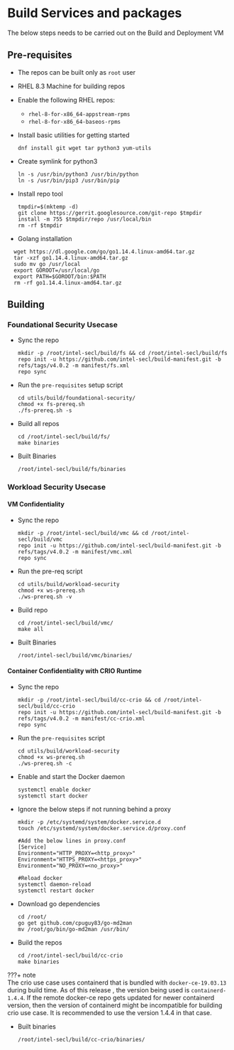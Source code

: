 # Build Services and packages

The below steps needs to be carried out on the Build and Deployment VM

## Pre-requisites

* The repos can be built only as `root` user

* RHEL 8.3 Machine for building repos

* Enable the following RHEL repos:

  * `rhel-8-for-x86_64-appstream-rpms`
  * `rhel-8-for-x86_64-baseos-rpms`

* Install basic utilities for getting started

  ```shell
  dnf install git wget tar python3 yum-utils
  ```

* Create symlink for python3

  ```shell
  ln -s /usr/bin/python3 /usr/bin/python
  ln -s /usr/bin/pip3 /usr/bin/pip
  ```

* Install repo tool

  ```shell
  tmpdir=$(mktemp -d)
  git clone https://gerrit.googlesource.com/git-repo $tmpdir
  install -m 755 $tmpdir/repo /usr/local/bin
  rm -rf $tmpdir
  ```

* Golang installation
  
```shell
  wget https://dl.google.com/go/go1.14.4.linux-amd64.tar.gz
  tar -xzf go1.14.4.linux-amd64.tar.gz
  sudo mv go /usr/local
  export GOROOT=/usr/local/go
  export PATH=$GOROOT/bin:$PATH
  rm -rf go1.14.4.linux-amd64.tar.gz
  ```
  
## Building

### Foundational Security Usecase

* Sync the repo

  ```shell
  mkdir -p /root/intel-secl/build/fs && cd /root/intel-secl/build/fs
  repo init -u https://github.com/intel-secl/build-manifest.git -b refs/tags/v4.0.2 -m manifest/fs.xml
  repo sync
  ```

* Run the `pre-requisites` setup script

  ```shell
  cd utils/build/foundational-security/
  chmod +x fs-prereq.sh
  ./fs-prereq.sh -s
  ```

* Build all repos

  ```shell
  cd /root/intel-secl/build/fs/
  make binaries
  ```

* Built Binaries

  ```shell
  /root/intel-secl/build/fs/binaries
  ```

### Workload Security Usecase

#### VM Confidentiality

* Sync the repo

  ```shell
  mkdir -p /root/intel-secl/build/vmc && cd /root/intel-secl/build/vmc
  repo init -u https://github.com/intel-secl/build-manifest.git -b refs/tags/v4.0.2 -m manifest/vmc.xml
  repo sync
  ```

* Run the pre-req script

  ```shell
  cd utils/build/workload-security
  chmod +x ws-prereq.sh
  ./ws-prereq.sh -v
  ```
  
* Build repo

  ```shell
  cd /root/intel-secl/build/vmc/
  make all
  ```

* Built Binaries
  ```shell
  /root/intel-secl/build/vmc/binaries/
  ```

#### Container Confidentiality with CRIO Runtime

* Sync the repo

  ```shell
  mkdir -p /root/intel-secl/build/cc-crio && cd /root/intel-secl/build/cc-crio
  repo init -u https://github.com/intel-secl/build-manifest.git -b refs/tags/v4.0.2 -m manifest/cc-crio.xml
  repo sync
  ```

* Run the `pre-requisites` script

  ```shell
  cd utils/build/workload-security
  chmod +x ws-prereq.sh
  ./ws-prereq.sh -c
  ```
  
* Enable and start the Docker daemon

  ```shell
  systemctl enable docker
  systemctl start docker
  ```

* Ignore the below steps if not running behind a proxy

  ```shell
  mkdir -p /etc/systemd/system/docker.service.d
  touch /etc/systemd/system/docker.service.d/proxy.conf
  
  #Add the below lines in proxy.conf
  [Service]
  Environment="HTTP_PROXY=<http_proxy>"
  Environment="HTTPS_PROXY=<https_proxy>"
  Environment="NO_PROXY=<no_proxy>"
  ```

  ```shell
  #Reload docker
  systemctl daemon-reload
  systemctl restart docker
  ```

* Download go dependencies

  ```shell
  cd /root/
  go get github.com/cpuguy83/go-md2man
  mv /root/go/bin/go-md2man /usr/bin/
  ```

* Build the repos

  ```shell
  cd /root/intel-secl/build/cc-crio
  make binaries
  ```
  
???+ note  
    The crio use case uses containerd that is bundled with `docker-ce-19.03.13` during build time. As of this release , the version being used is `containerd-1.4.4`. If the remote docker-ce repo gets updated for newer containerd version, then the version of containerd might be incompatible for building crio use case. It is recommended to use the version 1.4.4 in that case.
  
* Built binaries
  
  ```shell
  /root/intel-secl/build/cc-crio/binaries/
  ```
